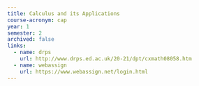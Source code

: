 ```yaml
---
title: Calculus and its Applications
course-acronym: cap
year: 1
semester: 2
archived: false
links:
  - name: drps
    url: http://www.drps.ed.ac.uk/20-21/dpt/cxmath08058.htm
  - name: webassign
    url: https://www.webassign.net/login.html
---
```


